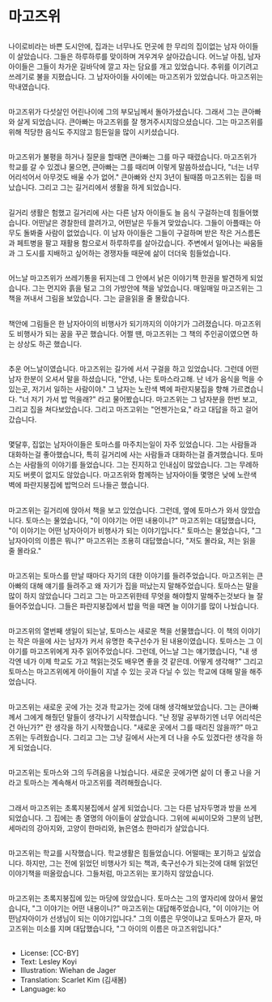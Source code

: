 # 마고즈위

##
나이로비라는 바쁜 도시안에, 집과는 너무나도 먼곳에 한 무리의 집이없는 남자 아이들이 살았습니다. 그들은 하루하루를 맞이하며 겨우겨우 살아갔습니다. 어느날 아침, 남자아이들은 그들이 차가운 길바닥에 깔고 자는 담요를 개고 있었습니다.  추위를 이기려고 쓰레기로 불을 지폈습니다. 그 남자아이들 사이에는 마고즈위가 있었습니다. 마고즈위는 막내였습니다.

##
마고즈위가 다섯살인 어린나이에 그의 부모님께서 돌아가셨습니다. 그래서 그는 큰아빠와 살게 되었습니다. 큰아빠는 마고즈위를 잘 챙겨주시지않으셨습니다. 그는 마고즈위를 위해 적당한 음식도 주지않고 힘든일을 많이 시키셨습니다.

##
마고즈위가 불평을 하거나 질문을 할때면 큰아빠는 그를 마구 때렸습니다. 마고즈위가 학교를 갈 수 있겠냐 물으면, 큰아빠는 그를 때리며 이렇게 말씀하셨습니다, "너는 너무 어리석어서 아무것도 배울 수가 없어." 큰아빠와 산지 3년이 될때쯤 마고즈위는 집을 떠났습니다. 그리고 그는 길거리에서 생활을 하게 되었습니다.

##
길거리 생활은 험했고 길거리에 사는 다른 남자 아이들도 늘 음식 구걸하는데 힘들어했습니다. 어떤날은 경찰한테 끌려가고, 어떤날은 두들겨 맞았습니다. 그들이 아플때는 아무도 돌봐줄 사람이 없었습니다. 이 남자 아이들은 그들이 구걸하며 받은 작은 거스름돈과 페트병을 팔고 재활용 함으로서 하루하루를 살아갔습니다. 주변에서 일어나는 싸움들과 그 도시를 지배하고 싶어하는 경쟁자들 때문에 삶이 더더욱 힘들었습니다.

##
어느날 마고즈위가 쓰레기통을 뒤지는데 그 안에서 낡은 이야기책 한권을 발견하게 되었습니다. 그는 먼지와 흙을 털고 그의 가방안에 책을 넣었습니다. 매일매일 마고즈위는 그 책을 꺼내서 그림을 보았습니다. 그는 글을읽을 줄 몰랐습니다.

##
책안에 그림들은 한 남자아이의 비행사가 되기까지의 이야기가 그려졌습니다. 마고즈위도 비행사가 되는 꿈을 꾸곤 했습니다. 어쩔 땐, 마고즈위는 그 책의 주인공이였으면 하는 상상도 하곤 했습니다.

##
추운 어느날이였습니다. 마고즈위는 길가에 서서 구걸을 하고 있었습니다. 그런데 어떤 남자 한분이 오셔서 말을 하셨습니다, "안녕, 나는 토마스라고해. 난 네가 음식을 먹을 수 있는곳, 저기서 일하는 사람이야." 그 남자는 노란색 벽에 파란지붕집을 향해 가르켰습니다. "너 저기 가서 밥 먹을래?" 라고 물어봤습니다. 마고즈위는 그 남자분을 한번 보고, 그리고 집을 쳐다보았습니다. 그리고 마즈고위는 "언젠가는요," 라고 대답을 하고 걸어갔습니다.

##
몇달후, 집없는 남자아이들은 토마스를 마주치는일이 자주 있었습니다. 그는 사람들과 대화하는걸 좋아했습니다, 특히 길거리에 사는 사람들과 대화하는걸 즐겨했습니다. 토마스는 사람들의 이야기를 들었습니다. 그는 진지하고 인내심이 많았습니다. 그는 무례하지도 버릇이 없지도 않았습니다. 마고즈위와 함께하는 남자아이들 몇명은 낮에 노란색 벽에 파란지붕집에 밥먹으러 드나들곤 했습니다.

##
마고즈위는 길거리에 앉아서 책을 보고 있었습니다. 그런데, 옆에 토마스가 와서 앉았습니다. 토마스는 물었습니다, "이 이야기는 어떤 내용이니?" 마고즈위는 대답했습니다, "이 이야기는 어떤 남자아이가 비행사가 되는 이야기입니다." 토마스는 물었습니다, "그 남자아이의 이름은 뭐니?" 마고즈위는 조용히 대답했습니다, "저도 몰라요, 저는 읽을 줄 몰라요."

##
마고즈위는 토마스를 만날 때마다 자기의 대한 이야기를 들려주었습니다. 마고즈위는 큰아빠의 대해 얘기를 들려주고 왜 자기가 집을 떠났는지 말해주었습니다. 토마스는 말을 많이 하지 않았습니다 그리고 그는 마고즈위한테 무엇을 해야할지 말해주는것보다 늘 잘 들어주었습니다. 그들은 파란지붕집에서 밥을 먹을 때면 늘 이야기를 많이 나눴습니다.

##
마고즈위의 열번째 생일이 되는날, 토마스는 새로운 책을 선물했습니다. 이 책의 이야기는 작은 마을에 사는 남자가 커서 유명한 축구선수가 된 내용이였습니다. 토마스는 그 이야기를 마고즈위에게 자주 읽어주었습니다. 그런데, 어느날 그는 얘기했습니다, "내 생각엔 네가 이제 학교도 가고 책읽는것도 배우면 좋을 것 같은데. 어떻게 생각해?" 그리고 토마스는 마고즈위에게 아이들이 지낼 수 있는 곳과 다닐 수 있는 학교에 대해  말을 해주었습니다.

##
마고즈위는 새로운 곳에 가는 것과 학교가는 것에 대해 생각해보았습니다. 그는 큰아빠께서 그에게 해줬던 말들이 생각나기 시작했습니다. "난 정말 공부하기엔 너무 어리석은건 아닌가?" 란 생각을 하기 시작했습니다. "새로운 곳에서 그를 때리진 않을까?" 마고즈위는 두려웠습니다. 그리고 그는 그냥 길에서 사는게 더 나을 수도 있겠다란 생각을 하게 되었습니다.

##
마고즈위는 토마스와 그의 두려움을 나눴습니다. 새로운 곳에가면 삶이 더 좋고 나을 거라고 토마스는 계속해서 마고즈위를 격려해줬습니다.

##
그래서 마고즈위는 초록지붕집에서 살게 되었습니다. 그는 다른 남자두명과 방을 쓰게 되었습니다. 그 집에는 총 열명의 아이들이 살았습니다. 그위에 씨씨이모와 그분의 남편, 세마리의 강아지와, 고양이 한마리와, 늙은염소 한마리가 살았습니다.

##
마고즈위는 학교를 시작했습니다. 학교생활은 힘들었습니다. 어떨때는 포기하고 싶었습니다. 하지만, 그는 전에 읽었던 비행사가 되는 책과, 축구선수가 되는것에 대해 읽었던 이야기책을 떠올랐습니다. 그들처럼, 마고즈위는 포기하지 않았습니다.

##
마고즈위는 초록지붕집에 있는 마당에 앉았습니다. 토마스는 그의 옆자리에 앉아서 물었습니다, "그 이야기는 어떤 내용이니?" 마고즈위는 대답해주었습니다, "이 이야기는 어떤남자아이가 선생님이 되는 이야기입니다." 그의 이름은 무엇이냐고 토마스가 묻자, 마고즈위는 미소를 지며 대답했습니다, "그 아이의 이름은 마고즈위입니다."

##
* License: [CC-BY]
* Text: Lesley Koyi
* Illustration: Wiehan de Jager
* Translation: Scarlet Kim (김새봄)
* Language: ko
